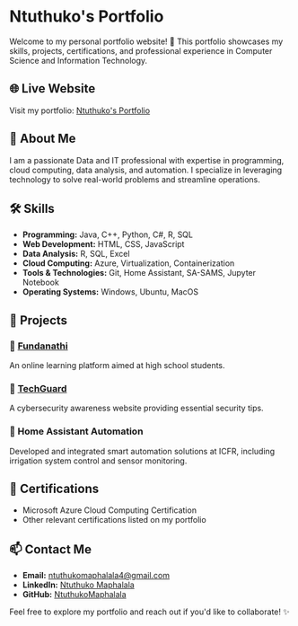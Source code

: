 # Ntuthuko's Portfolio

Welcome to my personal portfolio website! 🚀 This portfolio showcases my skills, projects, certifications, and professional experience in Computer Science and Information Technology.

## 🌐 Live Website
Visit my portfolio: [Ntuthuko's Portfolio](https://ntuthukomaphalala.github.io/portfolio.github.io/)

## 📌 About Me
I am a passionate Data and IT professional with expertise in programming, cloud computing, data analysis, and automation. I specialize in leveraging technology to solve real-world problems and streamline operations.

## 🛠️ Skills
- **Programming:** Java, C++, Python, C#, R, SQL
- **Web Development:** HTML, CSS, JavaScript
- **Data Analysis:** R, SQL, Excel
- **Cloud Computing:** Azure, Virtualization, Containerization
- **Tools & Technologies:** Git, Home Assistant, SA-SAMS, Jupyter Notebook
- **Operating Systems:** Windows, Ubuntu, MacOS

## 📂 Projects
### 🔹 [Fundanathi](https://fundanathi.com/)
An online learning platform aimed at high school students.

### 🔹 [TechGuard](https://ntuthukomaphalala.github.io/techguard/)
A cybersecurity awareness website providing essential security tips.

### 🔹 Home Assistant Automation
Developed and integrated smart automation solutions at ICFR, including irrigation system control and sensor monitoring.

## 📜 Certifications
- Microsoft Azure Cloud Computing Certification
- Other relevant certifications listed on my portfolio

## 📫 Contact Me
- **Email:** [ntuthukomaphalala4@gmail.com](mailto:ntuthukomaphalala4@gmail.com)
- **LinkedIn:** [Ntuthuko Maphalala](https://www.linkedin.com/in/ntuthukomaphalala/)
- **GitHub:** [NtuthukoMaphalala](https://github.com/NtuthukoMaphalala)

Feel free to explore my portfolio and reach out if you'd like to collaborate! ✨
